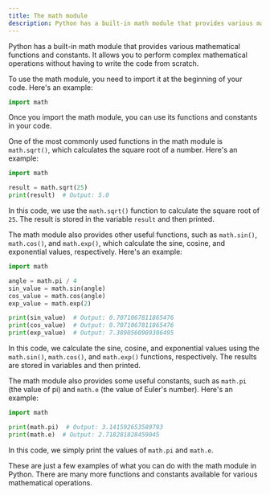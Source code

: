 ```yaml
---
title: The math module
description: Python has a built-in math module that provides various mathematical functions and constants.
---
```


Python has a built-in math module that provides various mathematical functions and constants. It allows you to perform complex mathematical operations without having to write the code from scratch.

To use the math module, you need to import it at the beginning of your code. Here's an example:

```python
import math
```

Once you import the math module, you can use its functions and constants in your code.

One of the most commonly used functions in the math module is `math.sqrt()`, which calculates the square root of a number. Here's an example:

```python
import math

result = math.sqrt(25)
print(result)  # Output: 5.0
```

In this code, we use the `math.sqrt()` function to calculate the square root of `25`. The result is stored in the variable `result` and then printed.

The math module also provides other useful functions, such as `math.sin()`, `math.cos()`, and `math.exp()`, which calculate the sine, cosine, and exponential values, respectively. Here's an example:

```python
import math

angle = math.pi / 4
sin_value = math.sin(angle)
cos_value = math.cos(angle)
exp_value = math.exp(2)

print(sin_value)  # Output: 0.7071067811865476
print(cos_value)  # Output: 0.7071067811865476
print(exp_value)  # Output: 7.3890560989306495
```

In this code, we calculate the sine, cosine, and exponential values using the `math.sin()`, `math.cos()`, and `math.exp()` functions, respectively. The results are stored in variables and then printed.

The math module also provides some useful constants, such as `math.pi` (the value of pi) and `math.e` (the value of Euler's number). Here's an example:

```python
import math

print(math.pi)  # Output: 3.141592653589793
print(math.e)  # Output: 2.718281828459045
```

In this code, we simply print the values of `math.pi` and `math.e`.

These are just a few examples of what you can do with the math module in Python. There are many more functions and constants available for various mathematical operations.

